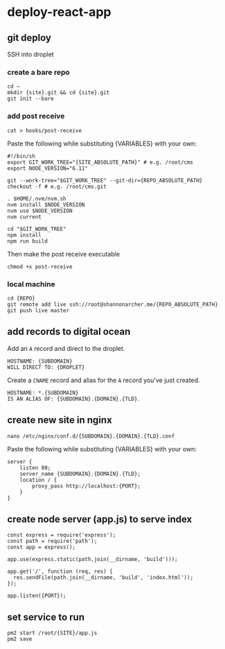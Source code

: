 # deploy-react-app

## git deploy
SSH into droplet

### create a bare repo
```
cd ~ 
mkdir {site}.git && cd {site}.git
git init --bare
```

### add post receive
```
cat > hooks/post-receive
```

Paste the following while substituting {VARIABLES} with your own:
```
#!/bin/sh
export GIT_WORK_TREE="{SITE_ABSOLUTE_PATH}" # e.g. /root/cms
export NODE_VERSION="6.11"

git --work-tree="$GIT_WORK_TREE" --git-dir={REPO_ABSOLUTE_PATH} checkout -f # e.g. /root/cms.git

. $HOME/.nvm/nvm.sh
nvm install $NODE_VERSION
nvm use $NODE_VERSION
nvm current

cd "$GIT_WORK_TREE" 
npm install
npm run build
```

Then make the post receive executable
```
chmod +x post-receive
```

### local machine
```
cd {REPO}
git remote add live ssh://root@shannonarcher.me/{REPO_ABSOLUTE_PATH}
git push live master
```

## add records to digital ocean
Add an `A` record and direct to the droplet.
```
HOSTNAME: {SUBDOMAIN}
WILL DIRECT TO: {DROPLET}
```

Create a `CNAME` record and alias for the `A` record you've just created.
```
HOSTNAME: *.{SUBDOMAIN}
IS AN ALIAS OF: {SUBDOMAIN}.{DOMAIN}.{TLD}.
```

## create new site in nginx
```
nano /etc/nginx/conf.d/{SUBDOMAIN}.{DOMAIN}.{TLD}.conf
```

Paste the following while substituting {VARIABLES} with your own:
```
server {
    listen 80;
    server_name {SUBDOMAIN}.{DOMAIN}.{TLD};
    location / {
        proxy_pass http://localhost:{PORT};
    }
}
```

## create node server (app.js) to serve index
```
const express = require('express');
const path = require('path');
const app = express();

app.use(express.static(path.join(__dirname, 'build')));

app.get('/', function (req, res) {
  res.sendFile(path.join(__dirname, 'build', 'index.html'));
});

app.listen({PORT});
```

## set service to run
```
pm2 start /root/{SITE}/app.js
pm2 save
```
